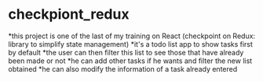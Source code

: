 # checkpiont_redux

*this project is one of the last of my training on React (checkpoint on Redux: library to simplify state management)
*it's a todo list app to show tasks first by default
*the user can then filter this list to see those that have already been made or not
*he can add other tasks if he wants and filter the new list obtained
*he can also modify the information of a task already entered
